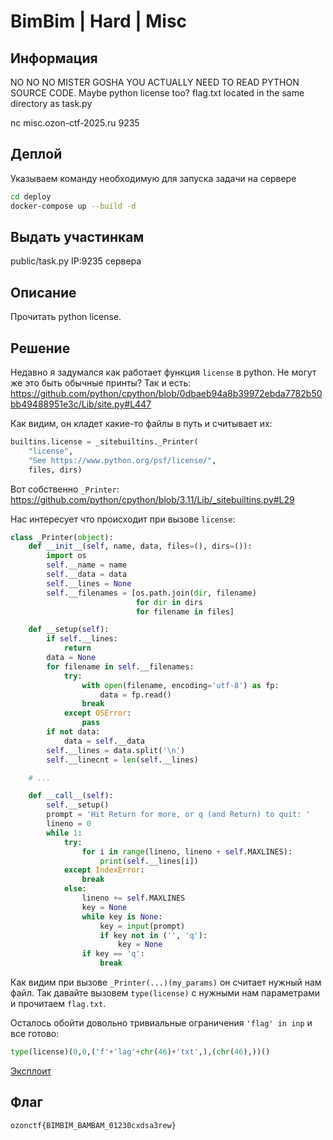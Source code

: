 # BimBim | Hard | Misc

## Информация

NO NO NO MISTER GOSHA YOU ACTUALLY NEED TO READ PYTHON SOURCE CODE. Maybe python license too? flag.txt located in the same directory as task.py

nc misc.ozon-ctf-2025.ru 9235

## Деплой

Указываем команду необходимую для запуска задачи на сервере

```sh
cd deploy
docker-compose up --build -d
```

## Выдать участинкам

public/task.py
IP:9235 сервера

## Описание

Прочитать python license.

## Решение

Недавно я задумался как работает функция `license` в python. Не могут же это быть обычные принты?
Так и есть:
https://github.com/python/cpython/blob/0dbaeb94a8b39972ebda7782b50bb49488951e3c/Lib/site.py#L447

Как видим, он кладет какие-то файлы в путь и считывает их:
```python
builtins.license = _sitebuiltins._Printer(
    "license",
    "See https://www.python.org/psf/license/",
    files, dirs)
```

Вот собственно `_Printer`:
https://github.com/python/cpython/blob/3.11/Lib/_sitebuiltins.py#L29

Нас интересует что происходит при вызове `license`:
```python
class _Printer(object):
    def __init__(self, name, data, files=(), dirs=()):
        import os
        self.__name = name
        self.__data = data
        self.__lines = None
        self.__filenames = [os.path.join(dir, filename)
                            for dir in dirs
                            for filename in files]

    def __setup(self):
        if self.__lines:
            return
        data = None
        for filename in self.__filenames:
            try:
                with open(filename, encoding='utf-8') as fp:
                    data = fp.read()
                break
            except OSError:
                pass
        if not data:
            data = self.__data
        self.__lines = data.split('\n')
        self.__linecnt = len(self.__lines)

    # ...

    def __call__(self):
        self.__setup()
        prompt = 'Hit Return for more, or q (and Return) to quit: '
        lineno = 0
        while 1:
            try:
                for i in range(lineno, lineno + self.MAXLINES):
                    print(self.__lines[i])
            except IndexError:
                break
            else:
                lineno += self.MAXLINES
                key = None
                while key is None:
                    key = input(prompt)
                    if key not in ('', 'q'):
                        key = None
                if key == 'q':
                    break
```

Как видим при вызове `_Printer(...)(my_params)` он считает нужный нам файл. Так давайте вызовем `type(license)` с нужными нам параметрами и прочитаем `flag.txt`.

Осталось обойти довольно тривиальные ограничения `'flag' in inp` и все готово:

```python
type(license)(0,0,('f'+'lag'+chr(46)+'txt',),(chr(46),))()
```

[Эксплоит](solve/sol.py)

## Флаг

`ozonctf{BIMBIM_BAMBAM_01230cxdsa3rew}`
